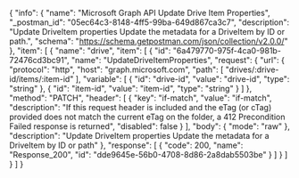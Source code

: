 {
  "info": {
    "name": "Microsoft Graph API Update Drive Item Properties",
    "_postman_id": "05ec64c3-8148-4ff5-99ba-649d867ca3c7",
    "description": "Update DriveItem properties Update the metadata for a DriveItem by ID or path.",
    "schema": "https://schema.getpostman.com/json/collection/v2.0.0/"
  },
  "item": [
    {
      "name": "drive",
      "item": [
        {
          "id": "6a479770-975f-4ca0-981b-72476cd3bc91",
          "name": "UpdateDriveItemProperties",
          "request": {
            "url": {
              "protocol": "http",
              "host": "graph.microsoft.com",
              "path": [
                "drives/:drive-id/items/:item-id"
              ],
              "variable": [
                {
                  "id": "drive-id",
                  "value": "drive-id",
                  "type": "string"
                },
                {
                  "id": "item-id",
                  "value": "item-id",
                  "type": "string"
                }
              ]
            },
            "method": "PATCH",
            "header": [
              {
                "key": "if-match",
                "value": "if-match",
                "description": "If this request header is included and the eTag (or cTag) provided does not match the current eTag on the folder, a 412 Precondition Failed response is returned",
                "disabled": false
              }
            ],
            "body": {
              "mode": "raw"
            },
            "description": "Update DriveItem properties Update the metadata for a DriveItem by ID or path"
          },
          "response": [
            {
              "code": 200,
              "name": "Response_200",
              "id": "dde9645e-56b0-4708-8d86-2a8dab5503be"
            }
          ]
        }
      ]
    }
  ]
}